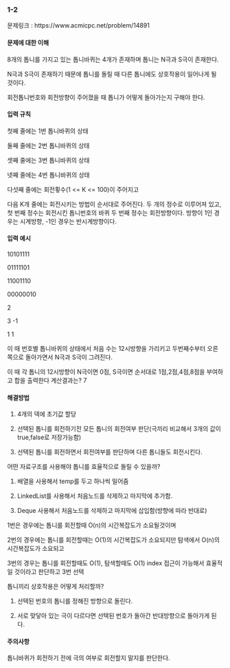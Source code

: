 <h3>1-2</h3>
문제링크 : https://www.acmicpc.net/problem/14891

<h4>문제에 대한 이해</h4>

8개의 톱니를 가지고 있는 톱니바퀴는 4개가 존재하며 톱니는 N극과 S극이 존재한다.

N극과 S극이 존재하기 때문에 톱니를 돌릴 때 다른 톱니에도 상호작용이 일어나게 될 것이다.

회전톱니번호와 회전방향이 주어졌을 때 톱니가 어떻게 돌아가는지 구해야 한다.

<h4>입력 규칙</h4>

첫째 줄에는 1번 톱니바퀴의 상태

둘째 줄에는 2번 톱니바퀴의 상태

셋째 줄에는 3번 톱니바퀴의 상태

넷째 줄에는 4번 톱니바퀴의 상태

다섯째 줄에는 회전횧수(1 <= K <= 100)이 주어지고

다음 K개 줄에는 회전시키는 방법이 순서대로 주어진다. 두 개의 정수로 이루어져 있고, 첫 번째 정수는 회전시킨 톱니번호의 바퀴 두 번째 정수는 회전방향이다. 방향이 1인 경우는 시계방향, -1인 경우는 반시계방향이다.

<h4>입력 예시</h4>

10101111

01111101

11001110

00000010

2

3 -1

1 1

이 때 번호별 톱니바퀴의 상태에서 처음 수는 12시방향을 가리키고 두번째수부터 오른쪽으로 돌아가면서 N극과 S극이 그려진다.

이 때 각 톱니의 12시방향이 N극이면 0점, S극이면 순서대로 1점,2점,4점,8점을 부여하고 합을 출력한다 계산결과는? 7

<h4>해결방법</h4>

1. 4개의 덱에 초기값 할당

2. 선택된 톱니를 회전하기전 모든 톱니의 회전여부 판단(극끼리 비교해서 3개의 값이 true,false로 저장가능함)
 
3. 선택된 톱니를 회전하면서 회전여부를 판단하며 다른 톱니들도 회전시킨다.

어떤 자료구조를 사용해야 톱니를 효율적으로 돌릴 수 있을까?

1. 배열을 사용해서 temp를 두고 하나씩 밀어줌 

2. LinkedList를 사용해서 처음노드를 삭제하고 마지막에 추가함. 

3. Deque 사용해서 처음노드를 삭제하고 마지막에 삽입함(방향에 따라 반대로)

1번은 경우에는 톱니를 회전할때 O(n)의 시간복잡도가 소요될것이며

2번의 경우에는 톱니를 회전할때는 O(1)의 시간복잡도가 소요되지만 탐색에서 O(n)의 시간복잡도가 소요되고

3번의 경우는 톱니를 회전할때도 O(1), 탐색할때도 O(1) index 접근이 가능해서 효율적일 것이라고 판단하고 3번 선택

톱니끼리 상호작용은 어떻게 처리할까?

1. 선택된 번호의 톱니를 정해진 방향으로 돌린다. 

2. 서로 맞닿아 있는 극이 다르다면 선택된 번호가 돌아간 반대방향으로 돌아가게 된다.

<h4>주의사항</h4>
톱니바퀴가 회전하기 전에 극의 여부로 회전할지 말지를 판단한다.



